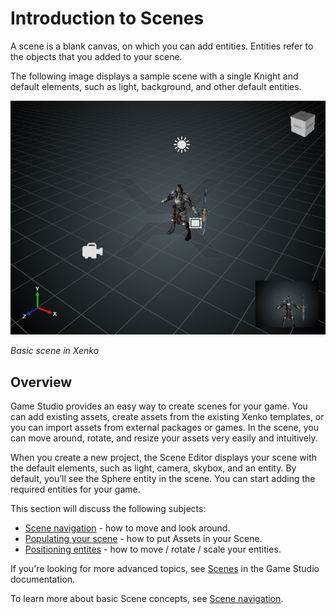 # Introduction to Scenes

A scene is a blank canvas, on which you can add entities. Entities refer to the objects that you added to your scene. 

The following image displays a sample scene with a single Knight and default elements, such as light, background, and other default entities.

   ![Basic scene in Xenko](media/scene-creation-basic-scene-in-xenko.png)

   _Basic scene in Xenko_

## Overview

Game Studio provides an easy way to create scenes for your game. You can add existing assets, create assets from the existing Xenko templates, or you can import assets from external packages or games. In the scene, you can move around, rotate, and resize your assets very easily and intuitively.

When you create a new project, the Scene Editor displays your scene with the default elements, such as light, camera, skybox, and an entity. By default, you’ll see the Sphere entity in the scene. You can start adding the required entities for your game.

This section will discuss the following subjects:

* [Scene navigation](scene-navigation.md) - how to move and look around.
* [Populating your scene](populating-your-scene.md) - how to put Assets in your Scene.
* [Positioning entites](positioning-entities.md) - how to move / rotate / scale your entities.

If you're looking for more advanced topics, see [Scenes](/manual/game-studio/scenes.md) in the Game Studio documentation.

To learn more about basic Scene concepts, see [Scene navigation](navigate-in-the-editor.md).
